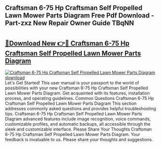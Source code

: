 ## Craftsman 6-75 Hp Craftsman Self Propelled Lawn Mower Parts Diagram Free Pdf Download - Part-zxz New Repair Owner Guide TBqNN

# <h2><a href="http://dfsae5.blite.top/?on=Craftsman+6-75+Hp+Craftsman+Self+Propelled+Lawn+Mower+Parts+Diagram">🔗Download New 👉🔴 Craftsman 6-75 Hp Craftsman Self Propelled Lawn Mower Parts Diagram</a></h2>

[![Craftsman 6-75 Hp Craftsman Self Propelled Lawn Mower Parts Diagram download](https://i.imgur.com/lujVjoI.png)](http://dfsae5.blite.top/?on=Craftsman+6-75+Hp+Craftsman+Self+Propelled+Lawn+Mower+Parts+Diagram)
Let's Get Started! This user manual is your passport to the world of possibilities with your new Craftsman 6-75 Hp Craftsman Self Propelled Lawn Mower Parts Diagram. Get acquainted with its features, installation process, and operating guidelines. Common Questions Craftsman 6-75 Hp Craftsman Self Propelled Lawn Mower Parts Diagram This section addresses commonly asked questions and provides helpful troubleshooting tips. Craftsman 6-75 Hp Craftsman Self Propelled Lawn Mower Parts Diagram advanced features include image recognition, voice commands, customizable profiles, and automatic backups, all accessible through the sleek and customizable interface. Please Share Your Thoughts Craftsman 6-75 Hp Craftsman Self Propelled Lawn Mower Parts Diagram. Your feedback is invaluable to us. Please share your thoughts and suggestions.
